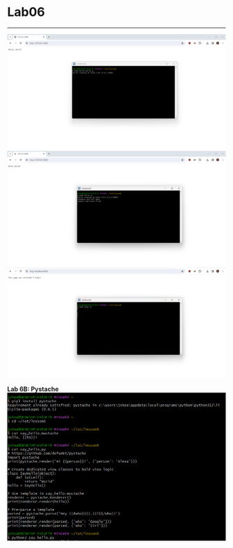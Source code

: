 # Lab06
----
![msys terminal](../images/lab6.01.png)
![msys terminal](../images/Lab6.02.png)
![msys terminal](../images/lab6.03.png)

**Lab 6B: Pystache**
![msys terminal](../images/lab6.04.png)


